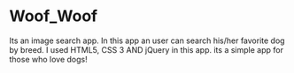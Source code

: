 # Woof_Woof
Its an image search app. In this app an user can search his/her favorite dog by breed.
I used HTML5, CSS 3 AND jQuery in this app.
its a simple app for those who love dogs!
